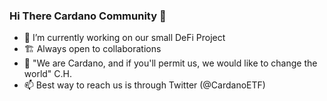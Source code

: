 ### Hi There Cardano Community 👋

- 🔭 I’m currently working on our small DeFi Project
- 🏗️ Always open to collaborations
- 💪 "We are Cardano, and if you'll permit us, we would like to change the world" C.H.
- 📫 Best way to reach us is through Twitter (@CardanoETF)
